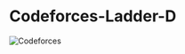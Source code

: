 # Codeforces-Ladder-D

![Codeforces](https://upload.wikimedia.org/wikipedia/commons/b/b1/Codeforces_logo.svg)
